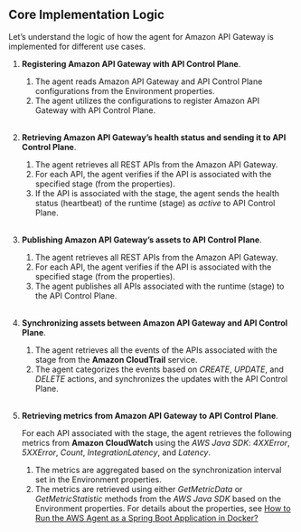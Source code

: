 ## Core Implementation Logic 
Let’s understand the logic of how the agent for Amazon API Gateway is implemented for different use cases.

1. **Registering Amazon API Gateway with API Control Plane**.

    1. The agent reads Amazon API Gateway and API Control Plane configurations from the Environment properties.
    2. The agent utilizes the configurations to register Amazon API Gateway with API Control Plane. <br><br>

2. **Retrieving Amazon API Gateway’s health status and sending it to API Control Plane**.

    1. The agent retrieves all REST APIs from the Amazon API Gateway.
    2. For each API, the agent verifies if the API is associated with the specified stage (from the properties).
    3. If the API is associated with the stage, the agent sends the health status (heartbeat) of the runtime (stage) as *active* to API Control Plane.<br><br>

3. **Publishing Amazon API Gateway’s assets to API Control Plane**. 

    1. The agent retrieves all REST APIs from the Amazon API Gateway.
    2. For each API, the agent verifies if the API is associated with the specified stage (from the properties).
    3. The agent publishes all APIs associated with the runtime (stage) to the API Control Plane.<br><br>

4. **Synchronizing assets between Amazon API Gateway and API Control Plane**.

    1. The agent retrieves all the events of the APIs associated with the stage from the **Amazon CloudTrail** service.
    2. The agent categorizes the events based on *CREATE*, *UPDATE*, and *DELETE* actions, and synchronizes the updates with the API Control Plane.<br><br>

5. **Retrieving metrics from Amazon API Gateway to API Control Plane**.

    For each API associated with the stage, the agent retrieves the following metrics from **Amazon CloudWatch** using the *AWS Java SDK*: *4XXError*, *5XXError*, *Count*, *IntegrationLatency*, and *Latency*. 

    1. The metrics are aggregated based on the synchronization interval set in the Environment properties.
    2. The metrics are retrieved using either *GetMetricData* or *GetMetricStatistic* methods from the *AWS Java SDK* based on the Environment properties. For details about the properties, see [How to Run the AWS Agent as 
       a Spring Boot Application in Docker?](../application)


